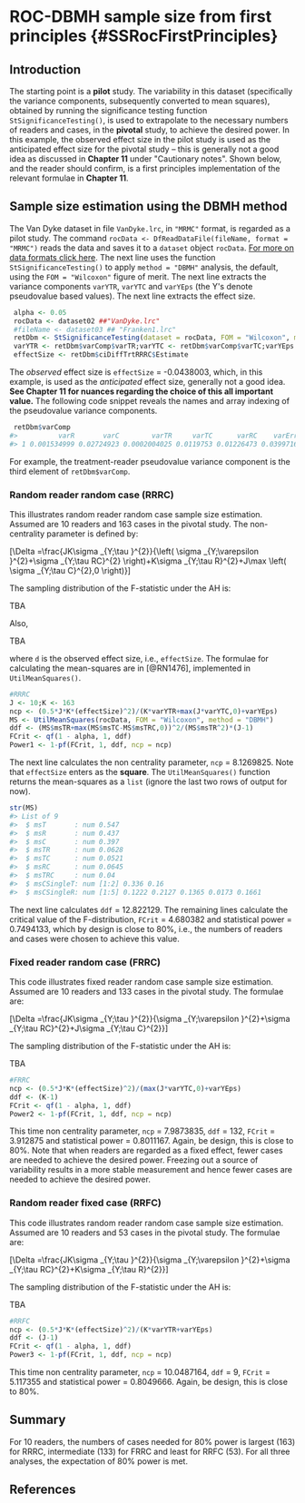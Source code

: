 # ROC-DBMH sample size from first principles {#SSRocFirstPrinciples}






## Introduction
 The starting point is a **pilot** study. The variability in this dataset (specifically the variance components, subsequently converted to mean squares), obtained by running the significance testing function `StSignificanceTesting()`, is used to extrapolate to the necessary numbers of readers and cases, in the **pivotal** study, to achieve the desired power. In this example, the observed effect size in the pilot study is used as the anticipated effect size for the pivotal study – this is generally not a good idea as discussed in **Chapter 11** under "Cautionary notes". Shown below, and the reader should confirm, is a first principles implementation of the relevant formulae in **Chapter 11**.  

## Sample size estimation using the DBMH method
 The Van Dyke dataset in file `VanDyke.lrc`, in `"MRMC"` format, is regarded as a pilot study. The command `rocData <- DfReadDataFile(fileName, format = "MRMC")` reads the data and saves it to a `dataset` object `rocData`. [For more on data formats click here](https://dpc10ster.github.io/RJafroc/reference/RJafroc-package.html). The next line uses the function `StSignificanceTesting()` to apply `method = "DBMH"` analysis, the default, using the `FOM = "Wilcoxon"` figure of merit. The next line extracts the variance components `varYTR`, `varYTC` and `varYEps` (the Y's denote pseudovalue based values). The next line extracts the effect size.

  
  ```r
   alpha <- 0.05
   rocData <- dataset02 ##"VanDyke.lrc"
   #fileName <- dataset03 ## "Franken1.lrc"
   retDbm <- StSignificanceTesting(dataset = rocData, FOM = "Wilcoxon", method = "DBMH") 
   varYTR <- retDbm$varComp$varTR;varYTC <- retDbm$varComp$varTC;varYEps <- retDbm$varComp$varErr
   effectSize <- retDbm$ciDiffTrtRRRC$Estimate
  ```

The *observed* effect size is `effectSize` = -0.0438003, which, in this example, is used as the *anticipated* effect size, generally not a good idea. **See Chapter 11 for nuances regarding the choice of this all important value.** The following code snippet reveals the names and array indexing of the pseudovalue variance components.       


```r
 retDbm$varComp
#>          varR       varC        varTR     varTC      varRC    varErr
#> 1 0.001534999 0.02724923 0.0002004025 0.0119753 0.01226473 0.0399716
```

For example, the treatment-reader pseudovalue variance component is the third element of `retDbm$varComp`. 

### Random reader random case (RRRC)
 This illustrates random reader random case sample size estimation. Assumed are 10 readers and 163 cases in the pivotal study. The non-centrality parameter is defined by:

\[\Delta =\frac{JK\sigma _{Y;\tau }^{2}}{\left( \sigma _{Y;\varepsilon }^{2}+\sigma _{Y;\tau RC}^{2} \right)+K\sigma _{Y;\tau R}^{2}+J\max \left( \sigma _{Y;\tau C}^{2},0 \right)}\]

The sampling distribution of the F-statistic under the AH is:

TBA

Also, 

TBA

where `d` is the observed effect size, i.e., `effectSize`. The formulae for calculating the mean-squares are in [@RN1476], implemented in `UtilMeanSquares()`.


```r
#RRRC
J <- 10;K <- 163
ncp <- (0.5*J*K*(effectSize)^2)/(K*varYTR+max(J*varYTC,0)+varYEps)
MS <- UtilMeanSquares(rocData, FOM = "Wilcoxon", method = "DBMH")
ddf <- (MS$msTR+max(MS$msTC-MS$msTRC,0))^2/(MS$msTR^2)*(J-1)
FCrit <- qf(1 - alpha, 1, ddf)
Power1 <- 1-pf(FCrit, 1, ddf, ncp = ncp)
```

The next line calculates the non centrality parameter, `ncp` = 8.1269825. Note that `effectSize` enters as the **square**. The `UtilMeanSquares()` function returns the mean-squares as a `list` (ignore the last two rows of output for now).


```r
str(MS)
#> List of 9
#>  $ msT       : num 0.547
#>  $ msR       : num 0.437
#>  $ msC       : num 0.397
#>  $ msTR      : num 0.0628
#>  $ msTC      : num 0.0521
#>  $ msRC      : num 0.0645
#>  $ msTRC     : num 0.04
#>  $ msCSingleT: num [1:2] 0.336 0.16
#>  $ msCSingleR: num [1:5] 0.1222 0.2127 0.1365 0.0173 0.1661
```

The next line calculates `ddf` = 12.822129. The remaining lines calculate the critical value of the F-distribution, `FCrit` = 4.680382 and statistical power = 0.7494133, which by design is close to 80%, i.e., the numbers of readers and cases were chosen to achieve this value. 

### Fixed reader random case (FRRC)
This code illustrates fixed reader random case sample size estimation. Assumed are 10 readers and 133 cases  in the pivotal study. The formulae are:

\[\Delta =\frac{JK\sigma _{Y;\tau }^{2}}{\sigma _{Y;\varepsilon }^{2}+\sigma _{Y;\tau RC}^{2}+J\sigma _{Y;\tau C}^{2}}\] 

The sampling distribution of the F-statistic under the AH is:

TBA


```r
#FRRC
ncp <- (0.5*J*K*(effectSize)^2)/(max(J*varYTC,0)+varYEps)
ddf <- (K-1)
FCrit <- qf(1 - alpha, 1, ddf)
Power2 <- 1-pf(FCrit, 1, ddf, ncp = ncp)
```

This time non centrality parameter, `ncp` = 7.9873835, `ddf` = 132, `FCrit` = 3.912875 and statistical power = 0.8011167. Again, be design, this is close to 80%. Note that when readers are regarded as a fixed effect, fewer cases are needed to achieve the desired power. Freezing out a source of variability results in a more stable measurement and hence fewer cases are needed to achieve the desired power.

### Random reader fixed case (RRFC)
This code illustrates random reader random case sample size estimation. Assumed are 10 readers and 53 cases  in the pivotal study. The formulae are:

\[\Delta =\frac{JK\sigma _{Y;\tau }^{2}}{\sigma _{Y;\varepsilon }^{2}+\sigma _{Y;\tau RC}^{2}+K\sigma _{Y;\tau R}^{2}}\] 

The sampling distribution of the F-statistic under the AH is:

TBA


```r
#RRFC
ncp <- (0.5*J*K*(effectSize)^2)/(K*varYTR+varYEps)
ddf <- (J-1)
FCrit <- qf(1 - alpha, 1, ddf)
Power3 <- 1-pf(FCrit, 1, ddf, ncp = ncp)
```

This time non centrality parameter, `ncp` = 10.0487164, `ddf` = 9, `FCrit` = 5.117355 and statistical power = 0.8049666. Again, be design, this is close to 80%.  

 
## Summary
 For 10 readers, the numbers of cases needed for 80% power is largest (163) for RRRC, intermediate (133) for FRRC and least for RRFC (53). For all three analyses, the expectation of 80% power is met. 

 
## References
